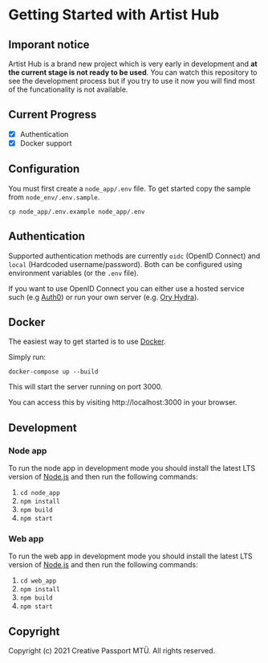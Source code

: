 # Getting Started with Artist Hub

## Imporant notice

Artist Hub is a brand new project which is very early in development and **at the current stage is not ready to be used**. You can watch this repository to see the development process but if you try to use it now you will find most of the funcationality is not available.

## Current Progress

- [x] Authentication
- [x] Docker support

## Configuration

You must first create a `node_app/.env` file. To get started copy the sample from `node_env/.env.sample`.
```
cp node_app/.env.example node_app/.env
```


## Authentication

Supported authentication methods are currently `oidc` (OpenID Connect) and `local` (Hardcoded username/password). Both can be configured using environment variables (or the `.env` file).

If you want to use OpenID Connect you can either use a hosted service such (e.g [Auth0](https://auth0.com/)) or run your own server (e.g. [Ory Hydra](https://www.ory.sh/hydra/)).

## Docker

The easiest way to get started is to use [Docker](https://docs.docker.com/get-docker/).

Simply run:
```
docker-compose up --build
```

This will start the server running on port 3000.

You can access this by visiting http://localhost:3000 in your browser.

## Development

### Node app

To run the node app in development mode you should install the latest LTS version of [Node.js](https://nodejs.org/en/) and then run the following commands:

1. `cd node_app`
2. `npm install`
3. `npm build`
4. `npm start`

### Web app

To run the web app in development mode you should install the latest LTS version of [Node.js](https://nodejs.org/en/) and then run the following commands:

1. `cd web_app`
2. `npm install`
3. `npm build`
4. `npm start`

## Copyright

Copyright (c) 2021 Creative Passport MTÜ. All rights reserved.
